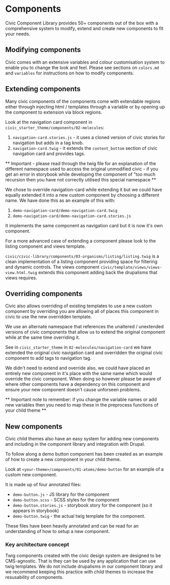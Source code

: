 # Components

Civic Component Library provides 50+ components out of the box with a comprehensive system to modify, extend and create
new components to fit your needs.

## Modifying components

Civic comes with an extensive variables and colour customisation system to enable you to change the look and feel.
Please see sections on `colors.md` and `variables` for instructions on how to modify components.

## Extending components

Many civic components of the components come with extendable regions either through injecting html / templates through a
variable or by opening up the component to extension via block regions.

Look at the navigation card component in `civic_starter_theme/components/02-molecules`:

1. `navigation-card.stories.js` - it uses a cloned version of civic stories for navigation but adds in a tag knob.
2. `navigation-card.twig` - it extends the `content_bottom` section of civic navigation card and provides tags. 

** Important - please read through the twig file for an explanation of the different namespace used to access the original
unmodified civic  - if you get an error in storybook while developing the component of "too much recursion then
you have not correctly utilised this special namespace **

We chose to override navigation-card while extending it but we could have equally extended it into a new custom component
by choosing a different name. We have done this as an example of this with:

1. `demo-navigation-card/demo-navigation-card.twig`
2. `demo-navigation-card/demo-navigation-card.stories.js`

It implements the same component as navigation card but it is now it's own component.

For a more advanced case of extending a component please look to the listing component and views template.

`civic/civic-library/components/03-organisms/listing/listing.twig` is a clean implementation of a listing component
providing space for filtering and dynamic controls.
The views component `civic/template/views/views-view.html.twig` extends this component adding back the 
drupalisms that views requires.

## Overriding components

Civic also allows overriding of existing templates to use a new custom component by overriding you are allowing all of
places this component in civic to use the new overridden template.

We use an alternate namespace that references the unaltered / unextended versions of civic components that allow us
to extend the original component while at the same time overriding it.

See in `civic_starter_theme` in `02-molecules/navigation-card` we have extended the original civic navigation card 
and overridden the original civic component to add tags to navigation tag.

We didn't need to extend and override also, we could have placed an entirely new component in it's place with the same
name which would override the civic component. When doing so however please be aware of where other components have a
dependency on this component and ensure your new component doesn't cause unforseen problems.

** Important note to remember: if you change the variable names or add new variables then you need to map these in
the preprocess functions of your child theme **

## New components

Civic child themes also have an easy system for adding new components and including in the component library
and integration with Drupal.

To follow along a demo button component has been created as an example of how to create a new component in your child 
theme.

Look at `<your-theme>/components/01-atoms/demo-button` for an example of a custom new component.

It is made up of four annotated files:
- `demo-button.js` - JS library for the component
- `demo-button.scss` - SCSS styles for the component
- `demo-button.stories.js` - storybook story for the component (so it appears in storybook)
- `demo-button.twig` - the actual twig template for the component.

These files have been heavily annotated and can be read for an understanding of how to setup a new component.


### Key architecture concept

Twig components created with the civic design system are designed to be CMS-agnostic. That is
they can be used by any application that can use twig templates. We do not include drupalisms
in our component library and we recommend keeping this practice with child themes to increase
the resusability of components.


